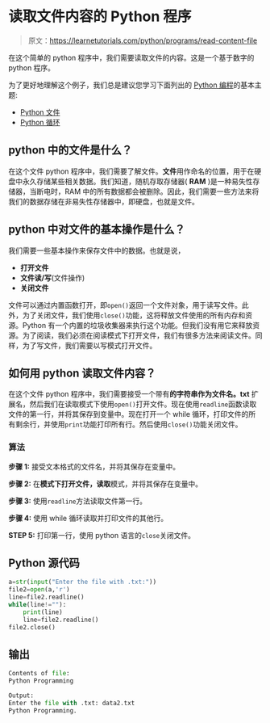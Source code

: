 # 读取文件内容的 Python 程序

> 原文：<https://learnetutorials.com/python/programs/read-content-file>

在这个简单的 python 程序中，我们需要读取文件的内容。这是一个基于数字的 python 程序。

为了更好地理解这个例子，我们总是建议您学习下面列出的 [Python 编程](../ "Python tutorial")的基本主题:

*   [Python 文件](../../python/file-operations "operators in python")
*   [Python 循环](../../python/python-loop-tutorials "operators in python")

## python 中的文件是什么？

在这个文件 python 程序中，我们需要了解文件。**文件**用作命名的位置，用于在硬盘中永久存储某些相关数据。我们知道，随机存取存储器( **RAM** )是一种易失性存储器，当断电时，RAM 中的所有数据都会被删除。因此，我们需要一些方法来将我们的数据存储在非易失性存储器中，即硬盘，也就是文件。

## python 中对文件的基本操作是什么？

我们需要一些基本操作来保存文件中的数据。也就是说，

*   **打开文件**
*   **文件读/写**(文件操作)
*   **关闭文件**

文件可以通过内置函数打开，即`open()`返回一个文件对象，用于读写文件。此外，为了关闭文件，我们使用`close()`功能，这将释放文件使用的所有内存和资源。Python 有一个内置的垃圾收集器来执行这个功能。但我们没有用它来释放资源。为了阅读，我们必须在阅读模式下打开文件，我们有很多方法来阅读文件。同样，为了写文件，我们需要以写模式打开文件。

## 如何用 python 读取文件内容？

在这个文件 python 程序中，我们需要接受一个带有**的字符串作为文件名。txt** 扩展名，然后我们在读取模式下使用`open()`打开文件。现在使用`readline`函数读取文件的第一行，并将其保存到变量中。现在打开一个 while 循环，打印文件的所有剩余行，并使用`print`功能打印所有行。然后使用`close()`功能关闭文件。

### 算法

**步骤 1:** 接受文本格式的文件名，并将其保存在变量中。

**步骤 2:** 在**模式下打开文件，读取**模式，并将其保存在变量中。

**步骤 3:** 使用`readline`方法读取文件第一行。

**步骤 4:** 使用 while 循环读取并打印文件的其他行。

**STEP 5:** 打印第一行，使用 python 语言的`close`关闭文件。

## Python 源代码

```py
a=str(input("Enter the file with .txt:"))
file2=open(a,'r')
line=file2.readline()
while(line!=""):
    print(line)
    line=file2.readline()
file2.close()

```

## 输出

```py
Contents of file: 
Python Programming

Output: 
Enter the file with .txt: data2.txt
Python Programming.
```